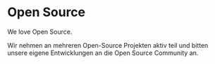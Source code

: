 # Open Source

We love Open Source.

Wir nehmen an mehreren Open-Source Projekten aktiv teil und bitten unsere eigene Entwicklungen an die Open Source Community an.
